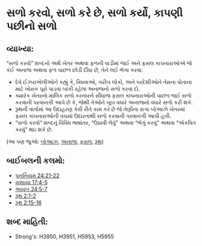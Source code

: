 # સળો કરવો, સળો કરે છે, સળો કર્યો, કાપણી પછીનો સળો 

## વ્યાખ્યા: 

“સળો કરવો” શબ્દનો અર્થ ખેતર અથવા ફળની વાડીમાં જઈ અને ફસલ કાપનારાઓએ જે કંઈ અનાજ અથવા ફળ પાછળ છોડી દીધા છે, તેને લઈ ભેગા કરવા.

* દેવે ઈઝરાએલીઓને કહ્યું કે, વિધવાઓ, ગરીબ લોકો, અને પરદેશીઓને તેમના પોતાના માટે ખોરાક પૂરો પાડવા બાકી રહેલા અનાજનો સળો કરવા દો.
* ક્યારેક ખેતરનો માલિક સળો કરનારને સીધાજ ફસલ કાપનારાઓની પાછળ જઈ સળો કરવાની પરવાનગી આપે છે કે, જેથી તેઓને ખૂબ વધારે  અનાજનો વધારે સળો કરી શકે.
* રૂથની વાર્તામાં આ ઉદાહરણ કેવી રીતે કામ કરે છે જે તેણીના સગા બોઆઝે ખેતરમાં ફસલ કાપનારાઓની વચમાં ઉદારતાથી સળો કરવાની પરવાનગી આપી હતી.
* “સળો કરવો” શબ્દનું વિવિધ ભાષાંતર, “ઉઠાવી લેવું” અથવા “ભેગું કરવું” અથવા “એકત્રિત કરવું” થઇ શકે છે.

(આ પણ જુઓ: [બોઆઝ](../names/boaz.md), [અનાજ](../other/grain.md), [ફસલ](../other/harvest.md), [રૂથ](../names/ruth.md))

## બાઈબલની કલમો: 

* [પુનર્નિયમ 24:21-22](rc://gu/tn/help/deu/24/21)
* [યશાયા 17:4-5](rc://gu/tn/help/isa/17/04)
* [અયૂબ 24:5-7](rc://gu/tn/help/job/24/05)
* [રૂથ 2:1-2](rc://gu/tn/help/rut/02/01)
* [રૂથ 2:15-16](rc://gu/tn/help/rut/02/15)

## શબ્દ માહિતી: 

* Strong's: H3950, H3951, H5953, H5955
